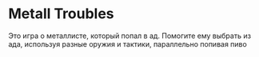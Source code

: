 # Metall Troubles
Это игра о металлисте, который попал в ад. Помогите ему выбрать из ада, используя разные оружия и тактики, параллельно попивая пиво
